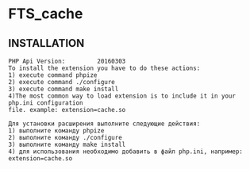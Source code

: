 # FTS_cache
INSTALLATION
------------
    PHP Api Version:         20160303
    To install the extension you have to do these actions:
    1) execute command phpize
    2) execute command ./configure
    3) execute command make install
    4)The most common way to load extension is to include it in your php.ini configuration
    file. example: extension=cache.so

    Для установки расширения выполните следующие действия:
    1) выполните команду phpize
    2) выполните команду ./configure
    3) выполните команду make install
    4) для использования необходимо добавить в файл php.ini, например: extension=cache.so
